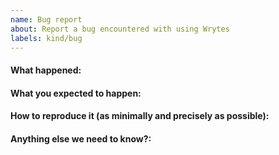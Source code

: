 ```yaml
---
name: Bug report 
about: Report a bug encountered with using Wrytes
labels: kind/bug
---
```


<!-- 
Please use this template while reporting a bug and provide as much info as possible.

If the matter is security related, please disclose it privately via security@defichain.com
-->

#### What happened:

#### What you expected to happen:

#### How to reproduce it (as minimally and precisely as possible):

#### Anything else we need to know?:
